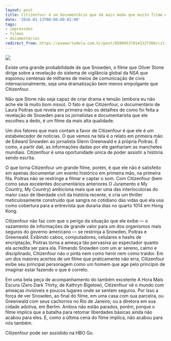 ```yaml
---
layout: post
title: Citizenfour é um documentário que dá mais medo que muito filme de terror
date: '2016-01-13T00:00:00-02:00'
tags:
- impressões
- filmes
- documentários
redirect_from: https://paomortadela.com.br/post/658005370141327360/citizenfour-%C3%A9-um-document%C3%A1rio-que-d%C3%A1-mais-medo-que
---
```

![](https://64.media.tumblr.com/de3b9f98a94791b45a39ae9638e60315/3bb2b870668e7a06-5c/s540x810/b15d148a2ccb3b8dd2d6d9d8fa6022d338234c29.png)

Existe uma grande probabilidade de que Snowden, o filme que Oliver Stone dirige sobre a revelação do sistema de vigilância global da NSA que espionou centenas de milhares de meios de comunicação de civis internacionalmente, seja uma dramatização bem menos empolgante que Citizenfour.

Não que Stone não seja capaz de criar drama e tensão (embora eu não ache ele lá muito bom nisso). O fato é que Citizenfour, o documentário de Laura Poitras que revela em primeira mão os detalhes de como foi feita a revelação de Snowden para os jornalistas e documentarista que ele escolheu a dedo, é um filme da mais alta qualidade.

Um dos fatores que mais contam a favor de Citizenfour é que ele é um estabelecedor de notícias. O que vemos na tela é o relato em primeira mão de Edward Snowden ao jornalista Glenn Greenwald e à própria Poitras. É como, a partir dali, as informações dadas por ele ganhariam as manchetes mundiais. Citizenfour é uma oportunidade única de poder assistir a história sendo escrita.

O que torna Citizenfour um grande filme, porém, é que ele não é satisfeito em apenas documentar um evento histórico em primeira mão, na primeira fila. Poitras não se restringe a filmar e captar o som. Com Citizenfour (bem como seus excelentes documentários anteriores O Juramento e My Country, My Country) ambiciona mais que ser uma das interlocutoras do maior caso de liberdade civil da história recente, e cria um thriller meticulosamente construído que sangra no cotidiano das vidas que ela usa como cobertura para a entrevista que duraria dias no quarto 1014 em Hong Kong.

Citizenfour não faz com que o perigo da situação que ele exibe — o vazamento de informações de grande valor para um dos organismos mais seguros do governo americano — se restrinja a Snowden, Poitras e Greenwald. Exibindo cabos, computadores, celulares e hashs de encriptação, Poitras torna a ameaça tão pervasiva ao espectador quanto ela acredita ser para ela. Filmando Snowden com um ar sereno, calmo e disciplinado, Citizenfour não o pinta nem como herói nem como traidor. Em um dos maiores acertos de um filme que praticamente não erra, Citizenfour exibe seu principal personagem como um homem que age pelo princípio de imaginar estar fazendo o que é correto.

Em uma bela peça de acompanhamento do também excelente A Hora Mais Escura (Zero Dark Thirty, de Kathryn Bigelow), Citizenfour vê o mundo com ameaças invisíveis e poucos lugares onde se sentem seguros. Por isso a força de ver Snowden, ao final do filme, em uma casa com sua parceira, ou Greenwald com seus cachorros no Rio de Janeiro; ou a diretora em sua cidade adotiva, em Berlim. Ambos não estão parados, porém, porque o filme implica que a batalha para retomar liberdades básicas ainda não acabou para eles. E, como a última cena do filme implica, não acabou para nós também.

Citizenfour pode ser assistido na HBO Go.

